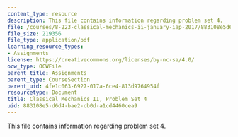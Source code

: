 ```yaml
---
content_type: resource
description: This file contains information regarding problem set 4.
file: /courses/8-223-classical-mechanics-ii-january-iap-2017/883108e5d6d4bae2cb0da1cd4460cea9_MIT8_223IAP17_pset4.pdf
file_size: 219356
file_type: application/pdf
learning_resource_types:
- Assignments
license: https://creativecommons.org/licenses/by-nc-sa/4.0/
ocw_type: OCWFile
parent_title: Assignments
parent_type: CourseSection
parent_uid: 4fe1c063-6927-017a-6ce4-813d9764954f
resourcetype: Document
title: Classical Mechanics II, Problem Set 4
uid: 883108e5-d6d4-bae2-cb0d-a1cd4460cea9
---
```

This file contains information regarding problem set 4.